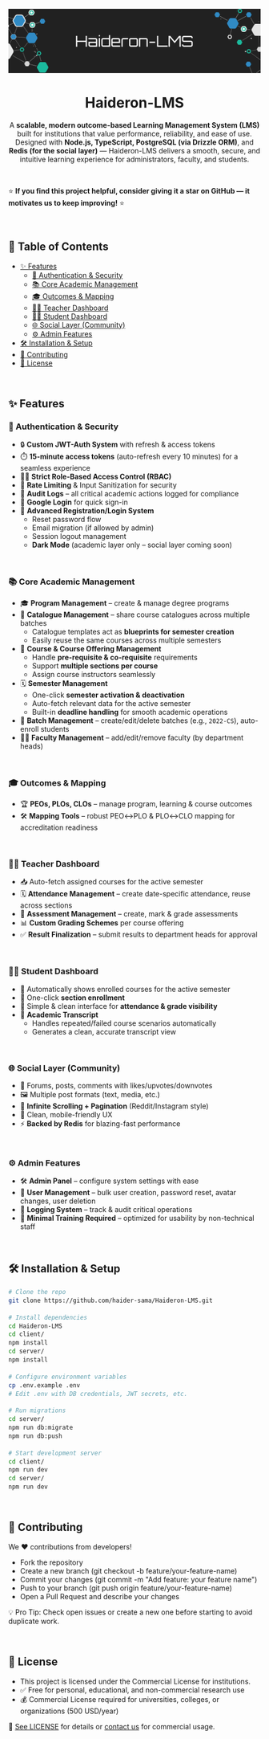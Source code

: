 <p align="center">
  <img src="https://github.com/haider-sama/Haideron-LMS/blob/master/devlog/github_banner.png" alt="Banner" width="512" height="128">
</p>

<h1 align="center">Haideron-LMS</h1>

<p align="center">
  A <strong>scalable, modern outcome-based Learning Management System (LMS)</strong> built for institutions that value performance, reliability, and ease of use.
  Designed with <strong>Node.js, TypeScript, PostgreSQL (via Drizzle ORM)</strong>, and <strong>Redis (for the social layer)</strong> — Haideron-LMS delivers a smooth, secure, and intuitive learning experience for administrators, faculty, and students.
</p>

<br>

<p>
  ⭐ <b>If you find this project helpful, consider giving it a star on GitHub — it motivates us to keep improving!</b> ⭐
</p>

<br>

## 📑 Table of Contents
- [✨ Features](#-features)
  - [🔑 Authentication & Security](#-authentication--security)
  - [📚 Core Academic Management](#-core-academic-management)
  - [🎓 Outcomes & Mapping](#-outcomes--mapping)
  - [👩‍🏫 Teacher Dashboard](#-teacher-dashboard)
  - [👨‍🎓 Student Dashboard](#-student-dashboard)
  - [🌐 Social Layer (Community)](#-social-layer-community)
  - [⚙️ Admin Features](#-admin-features)
- [🛠️ Installation & Setup](#️-installation--setup)
- [🤝 Contributing](#-contributing)
- [📄 License](#-license)

<br>

## ✨ Features

### 🔑 Authentication & Security
- 🔒 **Custom JWT-Auth System** with refresh & access tokens  
- ⏱️ **15-minute access tokens** (auto-refresh every 10 minutes) for a seamless experience  
- 🧑‍⚖️ **Strict Role-Based Access Control (RBAC)**  
- 🚦 **Rate Limiting** & Input Sanitization for security  
- 📝 **Audit Logs** – all critical academic actions logged for compliance  
- 🔑 **Google Login** for quick sign-in  
- 🧩 **Advanced Registration/Login System**  
  - Reset password flow  
  - Email migration (if allowed by admin)  
  - Session logout management  
  - **Dark Mode** (academic layer only – social layer coming soon)

<br>

### 📚 Core Academic Management
- 🎓 **Program Management** – create & manage degree programs  
- 📑 **Catalogue Management** – share course catalogues across multiple batches  
  - Catalogue templates act as **blueprints for semester creation**  
  - Easily reuse the same courses across multiple semesters  
- 📖 **Course & Course Offering Management**  
  - Handle **pre-requisite & co-requisite** requirements  
  - Support **multiple sections per course**  
  - Assign course instructors seamlessly  
- 🗓️ **Semester Management**  
  - One-click **semester activation & deactivation**  
  - Auto-fetch relevant data for the active semester  
  - Built-in **deadline handling** for smooth academic operations  
- 👥 **Batch Management** – create/edit/delete batches (e.g., `2022-CS`), auto-enroll students  
- 👩‍🏫 **Faculty Management** – add/edit/remove faculty (by department heads)  

<br>

### 🎓 Outcomes & Mapping
- 🏆 **PEOs, PLOs, CLOs** – manage program, learning & course outcomes  
- 🛠️ **Mapping Tools** – robust PEO↔PLO & PLO↔CLO mapping for accreditation readiness  

<br>

### 👩‍🏫 Teacher Dashboard
- 📥 Auto-fetch assigned courses for the active semester  
- 🗓️ **Attendance Management** – create date-specific attendance, reuse across sections  
- 📝 **Assessment Management** – create, mark & grade assessments  
- 📊 **Custom Grading Schemes** per course offering  
- ✅ **Result Finalization** – submit results to department heads for approval  

<br>

### 👨‍🎓 Student Dashboard
- 📌 Automatically shows enrolled courses for the active semester  
- 🎯 One-click **section enrollment**  
- 👀 Simple & clean interface for **attendance & grade visibility**  
- 📄 **Academic Transcript**  
  - Handles repeated/failed course scenarios automatically  
  - Generates a clean, accurate transcript view  

<br>

### 🌐 Social Layer (Community)
- 💬 Forums, posts, comments with likes/upvotes/downvotes  
- 🖼️ Multiple post formats (text, media, etc.)  
- 🔄 **Infinite Scrolling + Pagination** (Reddit/Instagram style)  
- 📱 Clean, mobile-friendly UX  
- ⚡ **Backed by Redis** for blazing-fast performance  

<br>

### ⚙️ Admin Features
- 🛠️ **Admin Panel** – configure system settings with ease  
- 👤 **User Management** – bulk user creation, password reset, avatar changes, user deletion  
- 📜 **Logging System** – track & audit critical operations  
- 🧠 **Minimal Training Required** – optimized for usability by non-technical staff  

<br>

## 🛠️ Installation & Setup

```bash
# Clone the repo
git clone https://github.com/haider-sama/Haideron-LMS.git

# Install dependencies
cd Haideron-LMS
cd client/
npm install
cd server/
npm install

# Configure environment variables
cp .env.example .env
# Edit .env with DB credentials, JWT secrets, etc.

# Run migrations
cd server/
npm run db:migrate
npm run db:push

# Start development server
cd client/
npm run dev
cd server/
npm run dev
```

<br>

## 🤝 Contributing

We ❤️ contributions from developers!
- Fork the repository
- Create a new branch (git checkout -b feature/your-feature-name)
- Commit your changes (git commit -m "Add feature: your feature name")
- Push to your branch (git push origin feature/your-feature-name)
- Open a Pull Request and describe your changes

💡 Pro Tip: Check open issues or create a new one before starting to avoid duplicate work.

<br>

## 📄 License
- This project is licensed under the Commercial License for institutions.
- ✅ Free for personal, educational, and non-commercial research use
- 💰 Commercial License required for universities, colleges, or organizations (500 USD/year)

📜 [See LICENSE](./LICENSE) for details or [contact us](vegeta.khan2000@gmail.com) for commercial usage.
